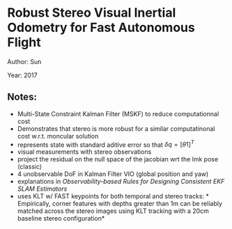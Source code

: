 # Robust Stereo Visual Inertial Odometry for Fast Autonomous Flight

Author: Sun

Year: 2017

Notes:
---
* Multi-State Constraint Kalman Filter (MSKF) to reduce computationnal cost
* Demonstrates that stereo is more robust for a similar computatinonal cost w.r.t. moncular solution
* represents state with standard aditive error so that $\delta q = [\theta 1]^T$
* visual measurements with stereo observations
* project the residual on the null space of the jacobian wrt the lmk pose (classic)
* 4 unobservable DoF in Kalman Filter VIO (global position and yaw)
* explanations in *Observability-based Rules for Designing Consistent EKF SLAM Estimators*
* uses KLT w/ FAST keypoints for both temporal and stereo tracks: * Empirically, corner features with
depths greater than 1m can be reliably matched across the
stereo images using KLT tracking with a 20cm baseline stereo
configuration*
